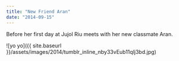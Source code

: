 ```yaml
---
title: "New Friend Aran"
date: "2014-09-15"
---
```


Before her first day at Jujol Riu meets with her new classmate Aran. 

![yo yo]({{ site.baseurl }}/assets/images/2014/tumblr_inline_nby33vEub11qlj3bd.jpg)
